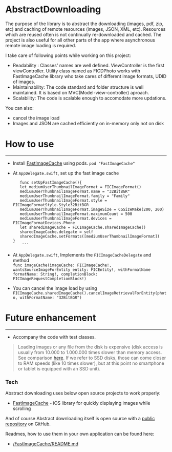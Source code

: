 # AbstractDownloading

The purpose of the library is to abstract the downloading (images, pdf, zip, etc) and caching of remote resources (images, JSON, XML, etc). Resources which are reused often is not continually re-downloaded and cached. The project is also useful for all other parts of the app where asynchronous remote image loading is required.

I take care of following points while working on this project:

  - Readability : Classes' names are well defined. ViewController is the first viewController. Utility class named as FICDPhoto works with FastImageCache library who take cares of different image formats, UDID of images.
  - Maintainability: The code standard and folder structure is well maintained. It is based on MVC(Model-view-controller) aproach.
  - Scalability: The code is scalable enough to accomodate more updations.

You can also:
  - cancel the image load
  - Images and JSON are cached efficiently on in-memory only not on disk

# How to use
----------
- Install [FastImageCache](https://github.com/path/FastImageCache) using pods. 	`pod "FastImageCache"`
- At `AppDelegate.swift`, set up the fast image cache
   
     ```
        func setUpFastImageCache(){
        let mediumUserThumbnailImageFormat = FICImageFormat()
        mediumUserThumbnailImageFormat.name = "32BitBGR"
        mediumUserThumbnailImageFormat.family = "Family"
        mediumUserThumbnailImageFormat.style = FICImageFormatStyle.Style32BitBGR
        mediumUserThumbnailImageFormat.imageSize = CGSizeMake(200, 200)
        mediumUserThumbnailImageFormat.maximumCount = 500
        mediumUserThumbnailImageFormat.devices = FICImageFormatDevices.Phone
        let sharedImageCache = FICImageCache.sharedImageCache()
        sharedImageCache.delegate = self
        sharedImageCache.setFormats([mediumUserThumbnailImageFormat])
    }
         ```
- At `AppDelegate.swift`, Implements the `FICImageCacheDelegate` and method     
    `func imageCache(imageCache: FICImageCache!, wantsSourceImageForEntity entity: FICEntity!, withFormatName formatName: String!, completionBlock: FICImageRequestCompletionBlock!)`
- You can cancel the image load by using             `FICImageCache.sharedImageCache().cancelImageRetrievalForEntity(photo, withFormatName: "32BitBGR")`

# Future enhancement
----------

- Accompany the code with test classes.




> Loading images or any file from the disk is expensive (disk access is usually from 10.000 to 1.000.000 times slower than memory access. See comparison [here](http://www.storagereview.com/introduction_ram_disks). If we refer to SSD disks, those can come closer to RAM speeds (like 10 times slower), but at this point no smartphone or tablet is equipped with an SSD unit).


### Tech

Abstract downloading uses below open source projects to work properly:

* [FastImageCache](https://github.com/path/FastImageCache) - iOS library for quickly displaying images while scrolling

And of course Abstract downloading itself is open source with a [public repository](https://github.com/pkc456/AbstractDownloading)
 on GitHub.


Readmes, how to use them in your own application can be found here:

* [/FastImageCache/README.md](https://github.com/path/FastImageCache/blob/master/README.md)

